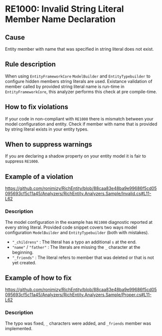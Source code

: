 # RE1000: Invalid String Literal Member Name Declaration

## Cause
Entity member with name that was specified in string literal does not exist.

## Rule description
When using `EntityFrameworkCore` `ModelBuilder` and `EntityTypebuilder` to configure hidden members string literals are used. Existance validation of member 
called by provided string literal name is run-time in `EntityFrameworkCore`, this analyzer performs this check at pre compile-time.

## How to fix violations
If your code in non-compliant with `RE1000` there is mismatch between your model configuration and entity. Check if member with name that is provided by
string literal exists in your entity types.

## When to suppress warnings
If you are declaring a shadow property on your entity model it is fair to suppress `RE1000`.

## Example of a violation
https://github.com/ronimizy/RichEntity/blob/88caa83e48ba9e99686f5cd05095693cf5c11a45/Analyzers/RichEntity.Analyzers.Sample/Invalid.cs#L11-L62


### Description
The model configuration in the example has `RE1000` diagnostic reported at every string literal. Provided code snippet covers two ways model 
configuration `ModelBuilder` and `EntityTypebuilder` (both with mistakes). 
- `"_childrens"` : The literal has a typo an additional `s` at the end.
- `"name"` / `"father"` : The literals are missing the `_` character at the beginning.
- `"_friends"` : The literal refers to member that was deleted or that is not yet created.

## Example of how to fix
https://github.com/ronimizy/RichEntity/blob/88caa83e48ba9e99686f5cd05095693cf5c11a45/Analyzers/RichEntity.Analyzers.Sample/Proper.cs#L11-L62

### Description
The typo was fixed, `_` characters were added, and `_friends` member was implemented.
